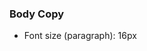 <!-- # Front-end Style Guide

## Layout

The designs were created to the following widths:

- Mobile: 375px
- Desktop: 1440px -->

<!-- ## Colors

### Primary

- Pale blue: hsl(225, 100%, 94%)
- Bright blue: hsl(245, 75%, 52%)

### Neutral

- Very pale blue: hsl(225, 100%, 98%)
- Desaturated blue: hsl(224, 23%, 55%)
- Dark blue: hsl(223, 47%, 23%)

## Typography -->

### Body Copy

- Font size (paragraph): 16px

<!-- ### Font

- Family: [Red Hat Display](https://fonts.google.com/specimen/Red+Hat+Display)
- Weights: 500, 700, 900 -->
